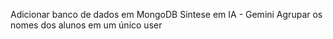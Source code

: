 Adicionar banco de dados em MongoDB
Sintese em IA - Gemini
Agrupar os nomes dos alunos em um único user
